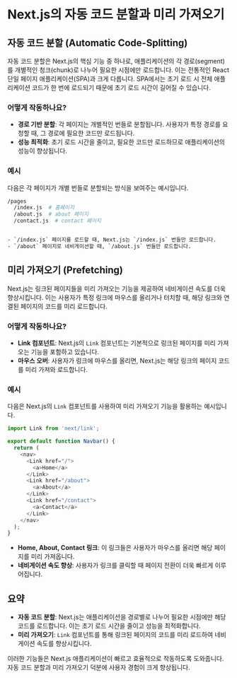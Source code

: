 
# Next.js의 자동 코드 분할과 미리 가져오기


## 자동 코드 분할 (Automatic Code-Splitting)



자동 코드 분할은 Next.js의 핵심 기능 중 하나로, 애플리케이션의 각 경로(segment)를 개별적인 청크(chunk)로 나누어 필요한 시점에만 로드합니다. 이는 전통적인 React 단일 페이지 애플리케이션(SPA)과 크게 다릅니다. SPA에서는 초기 로드 시 전체 애플리케이션 코드가 한 번에 로드되기 때문에 초기 로드 시간이 길어질 수 있습니다.


### 어떻게 작동하나요?



- **경로 기반 분할**: 각 페이지는 개별적인 번들로 분할됩니다. 사용자가 특정 경로를 요청할 때, 그 경로에 필요한 코드만 로드됩니다.
- **성능 최적화**: 초기 로드 시간을 줄이고, 필요한 코드만 로드하므로 애플리케이션의 성능이 향상됩니다.



### 예시



다음은 각 페이지가 개별 번들로 분할되는 방식을 보여주는 예시입니다.


```bash
/pages
  /index.js  # 홈페이지
  /about.js  # about 페이지
  /contact.js  # contact 페이지


- `/index.js` 페이지를 로드할 때, Next.js는 `/index.js` 번들만 로드합니다.
- `/about` 페이지로 네비게이션할 때, `/about.js` 번들만 로드합니다.
```

## 미리 가져오기 (Prefetching)


Next.js는 링크된 페이지들을 미리 가져오는 기능을 제공하여 네비게이션 속도를 더욱 향상시킵니다. 이는 사용자가 특정 링크에 마우스를 올리거나 터치할 때, 해당 링크와 연결된 페이지의 코드를 미리 로드합니다.

### 어떻게 작동하나요?

- **Link 컴포넌트**: Next.js의 `Link` 컴포넌트는 기본적으로 링크된 페이지를 미리 가져오는 기능을 포함하고 있습니다.
- **마우스 오버**: 사용자가 링크에 마우스를 올리면, Next.js는 해당 링크의 페이지 코드를 미리 가져와 로드합니다.


### 예시
다음은 Next.js의 `Link` 컴포넌트를 사용하여 미리 가져오기 기능을 활용하는 예시입니다.

```javascript
import Link from 'next/link';

export default function Navbar() {
  return (
    <nav>
      <Link href="/">
        <a>Home</a>
      </Link>
      <Link href="/about">
        <a>About</a>
      </Link>
      <Link href="/contact">
        <a>Contact</a>
      </Link>
    </nav>
  );
}
```


- **Home, About, Contact 링크**: 이 링크들은 사용자가 마우스를 올리면 해당 페이지를 미리 가져옵니다.
- **네비게이션 속도 향상**: 사용자가 링크를 클릭할 때 페이지 전환이 더욱 빠르게 이루어집니다.


## 요약


- **자동 코드 분할**: Next.js는 애플리케이션을 경로별로 나누어 필요한 시점에만 해당 코드를 로드합니다. 이는 초기 로드 시간을 줄이고 성능을 최적화합니다.
- **미리 가져오기**: `Link` 컴포넌트를 통해 링크된 페이지의 코드를 미리 로드하여 네비게이션 속도를 향상시킵니다.


이러한 기능들은 Next.js 애플리케이션이 빠르고 효율적으로 작동하도록 도와줍니다. 자동 코드 분할과 미리 가져오기 덕분에 사용자 경험이 크게 향상됩니다.
